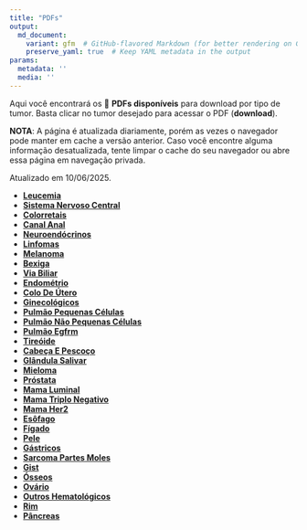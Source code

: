 ```yaml
---
title: "PDFs"
output: 
  md_document:
    variant: gfm  # GitHub-flavored Markdown (for better rendering on GitHub)
    preserve_yaml: true  # Keep YAML metadata in the output
params:
  metadata: ''
  media: ''
---
```


<script async src="https://scripts.simpleanalyticscdn.com/latest.js"></script>

Aqui você encontrará os 📝 **PDFs disponíveis** para download por tipo
de tumor. Basta clicar no tumor desejado para acessar o PDF
(**download**).

**NOTA**: A página é atualizada diariamente, porém as vezes o navegador
pode manter em cache a versão anterior. Caso você encontre alguma
informação desatualizada, tente limpar o cache do seu navegador ou abre
essa página em navegação privada.

Atualizado em 10/06/2025.

- [**Leucemia**](https://coeoralmeds-e768.restdb.io/media/6847c17cf63b8048001d6007?download=true)
- [**Sistema Nervoso
  Central**](https://coeoralmeds-e768.restdb.io/media/6847c17df63b8048001d600a?download=true)
- [**Colorretais**](https://coeoralmeds-e768.restdb.io/media/6847c180f63b8048001d600f?download=true)
- [**Canal
  Anal**](https://coeoralmeds-e768.restdb.io/media/6847c182f63b8048001d6011?download=true)
- [**Neuroendócrinos**](https://coeoralmeds-e768.restdb.io/media/6847c183f63b8048001d6013?download=true)
- [**Linfomas**](https://coeoralmeds-e768.restdb.io/media/6847c184f63b8048001d6015?download=true)
- [**Melanoma**](https://coeoralmeds-e768.restdb.io/media/6847c186f63b8048001d6017?download=true)
- [**Bexiga**](https://coeoralmeds-e768.restdb.io/media/6847c187f63b8048001d6019?download=true)
- [**Via
  Biliar**](https://coeoralmeds-e768.restdb.io/media/6847c188f63b8048001d601b?download=true)
- [**Endométrio**](https://coeoralmeds-e768.restdb.io/media/6847c18af63b8048001d601d?download=true)
- [**Colo De
  Útero**](https://coeoralmeds-e768.restdb.io/media/6847c18bf63b8048001d601f?download=true)
- [**Ginecológicos**](https://coeoralmeds-e768.restdb.io/media/6847c18df63b8048001d6022?download=true)
- [**Pulmão Pequenas
  Células**](https://coeoralmeds-e768.restdb.io/media/6847c18ff63b8048001d6024?download=true)
- [**Pulmão Não Pequenas
  Células**](https://coeoralmeds-e768.restdb.io/media/6847c190f63b8048001d6025?download=true)
- [**Pulmão
  Egfrm**](https://coeoralmeds-e768.restdb.io/media/6847c192f63b8048001d6027?download=true)
- [**Tireóide**](https://coeoralmeds-e768.restdb.io/media/6847c195f63b8048001d602b?download=true)
- [**Cabeça E
  Pescoço**](https://coeoralmeds-e768.restdb.io/media/6847c196f63b8048001d602d?download=true)
- [**Glândula
  Salivar**](https://coeoralmeds-e768.restdb.io/media/6847c198f63b8048001d602f?download=true)
- [**Mieloma**](https://coeoralmeds-e768.restdb.io/media/6847c199f63b8048001d6031?download=true)
- [**Próstata**](https://coeoralmeds-e768.restdb.io/media/6847c19af63b8048001d6033?download=true)
- [**Mama
  Luminal**](https://coeoralmeds-e768.restdb.io/media/6847c19df63b8048001d6037?download=true)
- [**Mama Triplo
  Negativo**](https://coeoralmeds-e768.restdb.io/media/6847c19ef63b8048001d6039?download=true)
- [**Mama
  Her2**](https://coeoralmeds-e768.restdb.io/media/6847c1a0f63b8048001d603b?download=true)
- [**Esôfago**](https://coeoralmeds-e768.restdb.io/media/6847c1a1f63b8048001d603d?download=true)
- [**Fígado**](https://coeoralmeds-e768.restdb.io/media/6847c1a3f63b8048001d603f?download=true)
- [**Pele**](https://coeoralmeds-e768.restdb.io/media/6847c1a4f63b8048001d6041?download=true)
- [**Gástricos**](https://coeoralmeds-e768.restdb.io/media/6847c1a6f63b8048001d6043?download=true)
- [**Sarcoma Partes
  Moles**](https://coeoralmeds-e768.restdb.io/media/6847c1a7f63b8048001d6045?download=true)
- [**Gist**](https://coeoralmeds-e768.restdb.io/media/6847c1a8f63b8048001d6047?download=true)
- [**Ósseos**](https://coeoralmeds-e768.restdb.io/media/6847c1aaf63b8048001d6049?download=true)
- [**Ovário**](https://coeoralmeds-e768.restdb.io/media/6847c1abf63b8048001d604b?download=true)
- [**Outros
  Hematológicos**](https://coeoralmeds-e768.restdb.io/media/6847c1adf63b8048001d6050?download=true)
- [**Rim**](https://coeoralmeds-e768.restdb.io/media/6847c1aef63b8048001d6052?download=true)
- [**Pâncreas**](https://coeoralmeds-e768.restdb.io/media/6847c1aff63b8048001d6054?download=true)
